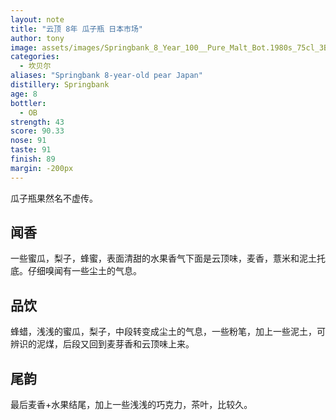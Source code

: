 ```yaml
---
layout: note
title: "云顶 8年 瓜子瓶 日本市场"
author: tony
image: assets/images/Springbank_8_Year_100__Pure_Malt_Bot.1980s_75cl_3B-14-2-71380-2_o01.jpg
categories:
  - 坎贝尔
aliases: "Springbank 8-year-old pear Japan"
distillery: Springbank
age: 8
bottler:
  - OB
strength: 43
score: 90.33
nose: 91
taste: 91
finish: 89
margin: -200px
---
```

瓜子瓶果然名不虚传。

## 闻香
一些蜜瓜，梨子，蜂蜜，表面清甜的水果香气下面是云顶味，麦香，薏米和泥土托底。仔细嗅闻有一些尘土的气息。

## 品饮
蜂蜡，浅浅的蜜瓜，梨子，中段转变成尘土的气息，一些粉笔，加上一些泥土，可辨识的泥煤，后段又回到麦芽香和云顶味上来。

## 尾韵
最后麦香+水果结尾，加上一些浅浅的巧克力，茶叶，比较久。
